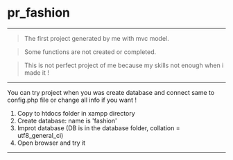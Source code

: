 # pr_fashion
-------------
> The first project generated by me with mvc model.

> Some functions are not created or completed.

> This is not perfect project of me because my skills not enough when i made it !
---

You can try project when you was create database and connect same to config.php file or change all info if you want !
1. Copy to htdocs folder in xampp directory
2. Create database: name is 'fashion'
3. Improt database (DB is in the database folder, collation = utf8_general_ci)
4. Open browser and try it

---
